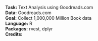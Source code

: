 **Task:** Text Analysis using Goodreads.com <br/>
**Data:** Goodreads.com <br/>
**Goal:** Collect 1,000,000 Million Book data <br/>
**Language:** R  <br/>
**Packages:** rvest, dplyr <br/>
**Credits:** 


